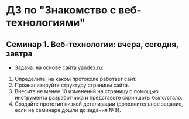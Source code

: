 # ДЗ по "Знакомство с веб-технологиями"

## Семинар 1. Веб-технологии: вчера, сегодня, завтра

- Задача: на основе сайта   [yandex.ru](https://yandex.ru/):  
  
1. Определите, на каком протоколе работает сайт.  
2. Проанализируйте структуру страницы сайта.  
3. Внесите не менее 10 изменений на страницу с помощью инструмента разработчика и представьте скриншоты было/стало.  
4. Создайте прототип низкой детализации (дополнительное задание, если на семинаре дошли до задания №8).  

